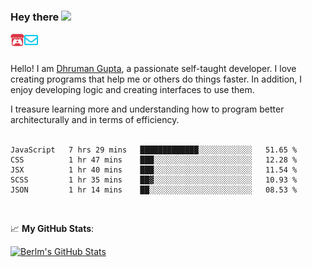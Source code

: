 ### Hey there <img src="https://media.giphy.com/media/hvRJCLFzcasrR4ia7z/giphy.gif" width="25px">

<a href="https://itch.io/profile/berlm">
  <img align="left" alt="Berlm's Itch" width="22px" src="/assets/itch-io.svg" />
</a>
<a href="mailto:me@berlm.me">
  <img align="left" alt="Email Berlm" width="22px" src="/assets/envelope.svg" />
</a>

<br />  
<br />  
  
Hello! I am [Dhruman Gupta](https://berlm.me/), a passionate self-taught developer. I love creating programs that help me or others do things faster. In addition, I enjoy developing logic and creating interfaces to use them.  

I treasure learning more and understanding how to program better architecturally and in terms of efficiency.  
<br />

<!--START_SECTION:waka-->
```text
JavaScript   7 hrs 29 mins   █████████████░░░░░░░░░░░░   51.65 % 
CSS          1 hr 47 mins    ███░░░░░░░░░░░░░░░░░░░░░░   12.28 % 
JSX          1 hr 40 mins    ███░░░░░░░░░░░░░░░░░░░░░░   11.54 % 
SCSS         1 hr 35 mins    ██▓░░░░░░░░░░░░░░░░░░░░░░   10.93 % 
JSON         1 hr 14 mins    ██░░░░░░░░░░░░░░░░░░░░░░░   08.53 % 
```
<!--END_SECTION:waka-->
<br />  

📈 **My GitHub Stats**:  

[![Berlm's GitHub Stats](https://github-readme-stats.vercel.app/api?username=dhrumangupta&theme=gotham&show_icons=true&count_private=true)](https://berlm.me)
